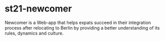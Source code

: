 # st21-newcomer
Newcomer is a Web-app that helps expats succeed in their integration process after relocating to Berlin by providing a better understanding of its rules, dynamics and culture.
